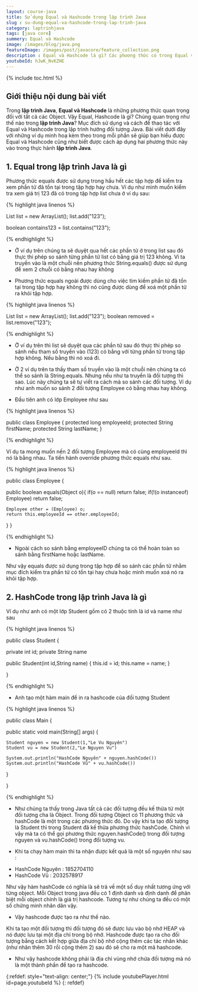 ```yaml
---
layout: course-java
title: Sử dụng Equal và Hashcode trong lập trình Java
slug : su-dung-equal-va-hashcode-trong-lap-trinh-java
category: laptrinhjava
tags: [java core]
summery: Equal và Hashcode
image: /images/blog/java.png
featureImage: /images/post/javacore/feature_collection.png
description : Equal và Hashcode là gì? Các phương thức có trong Equal và Hashcode và cách sử dụng Equal và Hashcode trong lập trình java
youtubeId: hJwK_NvKZHE
---
```


{% include toc.html %}

## **Giới thiệu nội dung bài viết**

Trong <b>lập trình Java</b>, <b>Equal và Hashcode</b> là những phương thức quan trọng đối với tất cả các Object. 
Vậy Equal, Hashcode là gì? Chúng quan trọng như thế nào trong <b>lập trình Java</b>? Mục đích sử dụng và cách để thao tác với Equal và Hashcode trong lập trình hướng đối tượng Java. Bài viết dưới đây với những ví dụ minh hoạ kèm theo trong mỗi phần sẽ giúp bạn hiểu được Equal và Hashcode cũng như biết được cách áp dụng hai phương thức này  vào trong thực hành <b>lập trình Java</b>.


## **1. Equal trong lập trình Java là gì**

Phương thức equals được sử dụng trong hầu hết các tập hợp để kiểm tra xem phần tử đã tồn tại trong tập hợp hay chưa. Ví dụ như mình muốn kiểm tra xem giá trị 123 đã có trong tập hợp list chưa ở ví dụ sau:

{% highlight java linenos %}

List list = new ArrayList();
list.add("123");

boolean contains123 = list.contains("123");

{% endhighlight %}

- Ở ví dụ trên chúng ta  sẽ duyệt qua hết các phần tử ở trong list sau đó thực thi phép so sánh từng phần tử list có bằng giá trị 123 không. Vì ta truyền vào là một chuỗi nên phương thức String.equals() được sử dụng để xem 2 chuỗi có bằng nhau hay không

- Phương thức equals ngoài được dùng cho việc tìm kiếm phần tử đã tồn tại trong tập hợp hay không thì nó cũng được dùng để xoá một phần tử ra khỏi tập hợp. 

{% highlight java linenos %}

List list = new ArrayList();
list.add("123");
boolean removed = list.remove("123");

{% endhighlight %}

- Ở ví dụ trên thì list sẽ duyệt qua các phần tử sau đó thực thi phép so sánh nếu tham số truyền vào (123) có bằng với từng phần tử trong tập hợp không. Nếu bằng thì nó xoá đi.

- Ở 2 ví dụ trên ta thấy tham số truyền vào là một chuỗi nên chúng ta có thể so sánh là String.equals. Nhưng nếu như ta truyền là đối tượng thì sao. Lúc này chúng ta sẽ tự viết ra cách mà so sánh các đối tượng. Ví dụ như anh muốn so sánh 2 đối tượng Employee có bằng nhau hay không.

- Đầu tiên anh có lớp Employee như sau

{% highlight java linenos %}

public class Employee {
    protected long   employeeId;
    protected String firstName;
    protected String lastName;
}

{% endhighlight %}

Ví dụ ta mong muốn nến 2 đối tượng Employee mà có cùng employeeId thì nó là bằng nhau. Ta tiến hành override phương thức equals như sau.

{% highlight java linenos %}

public class Employee {
  
  public boolean equals(Object o){
    if(o == null)                return false;
    if(!(o instanceof) Employee) return false;

    Employee other = (Employee) o;
    return this.employeeId == other.employeeId;
  }
}

{% endhighlight %}

- Ngoài cách so sánh bằng employeeID chúng ta có thể hoàn toàn so sánh bằng firstName hoặc lastName.

Như vậy equals được sử dụng trong tập hợp để so sánh các phần tử nhằm mục đích kiểm tra phần tử có tồn tại hay chưa hoặc mình muốn xoá nó ra khỏi tập hợp.

## **2. HashCode trong lập trình Java là gì**

Ví dụ như anh có một lớp Student gồm có 2 thuộc tính là id và name như sau 

{% highlight java linenos %}

public class Student {
  
  private int id;
  private String name

  public Student(int id,String name) {
  	this.id = id;
  	this.name = name;
  }
  
}

{% endhighlight %}


- Anh tạo một hàm main để in ra hashcode của đối tượng Student

{% highlight java linenos %}

public class Main {
  
  public static void main(String[] args) {

    Student nguyen = new Student(1,"Le Vu Nguyên")
    Student vu = new Student(2,"Le Nguyen Vu")

    System.out.println("HashCode Nguyên" + nguyen.hashCode())
    System.out.println("HashCode Vũ" + vu.hashCode())

  }
  
}

{% endhighlight %}

- Như chúng ta thấy trong Java tất cả các đối tượng đều kế thừa từ một đối tượng cha là Object. Trong đối tượng Object có 11 phương thức và hashCode là một trong các phương thức đó. Do vậy khi ta tạo đối tượng là Student thì trong Student đã kế thừa phương thức hashCode. Chính vì vậy mà ta có thể gọi phương thức nguyen.hashCode() trong đối tượng nguyen và vu.hashCode() trong đối tượng vu.

- Khi ta chạy hàm main thì ta nhận được kết quả là một số nguyên như sau :

+ HashCode Nguyên : 1852704110
+ HashCode Vũ : 2032578917

Như vậy hàm hashCode có nghĩa là sẽ trả về một số duy nhất tương ứng với từng object. Mỗi Object trong java đều có 1 định danh và định danh để phân biệt mỗi object chính là giá trị hashcode. Tương tự như chúng ta đều có một số chứng minh nhân dân vậy.

- Vậy hashcode được tạo ra như thế nào.

Khi ta tạo một đối tượng thì đối tượng đó sẽ được lưu vào bộ nhớ HEAP và nó được lưu tại một địa chỉ trong bộ nhớ. Hashcode được tạo ra cho đối tượng bằng cách kết hợp giữa địa chỉ bộ nhớ cộng thêm các tác nhân khác (như nhân thêm 30 rồi cộng thêm 2) sau đó sẽ cho ra một mã hashcode.

- Như vậy hashcode không phải là địa chỉ vùng nhớ chứa đối tượng mà nó là một thành phần để tạo ra hashcode.

{:refdef: style="text-align: center;"}
{% include youtubePlayer.html id=page.youtubeId %}
{: refdef}




